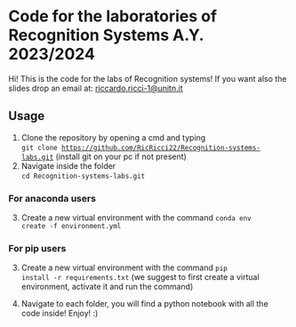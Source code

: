 # Code for the laboratories of Recognition Systems A.Y. 2023/2024

Hi! This is the code for the labs of Recognition systems! If you want also the slides drop an email at: riccardo.ricci-1@unitn.it

## Usage
1) Clone the repository by opening a cmd and typing  
<code>git clone https://github.com/RicRicci22/Recognition-systems-labs.git</code> (install git on your pc if not present)
3) Navigate inside the folder  
<code>cd Recognition-systems-labs.git</code>
### For anaconda users 
3) Create a new virtual environment with the command 
<code>conda env create -f environment.yml</code>
### For pip users
3) Create a new virtual environment with the command 
<code>pip install -r requirements.txt</code> (we suggest to first create a virtual environment, activate it and run the command)

4) Navigate to each folder, you will find a python notebook with all the code inside! Enjoy! :)
